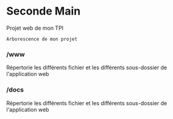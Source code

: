 # Seconde Main
Projet web de mon TPI

```
Arborescence de mon projet
```
### /www
Répertorie les différents fichier et les différents sous-dossier de l'application web 



### /docs
Répertorie les différents fichier et les différents sous-dossier de l'application web 